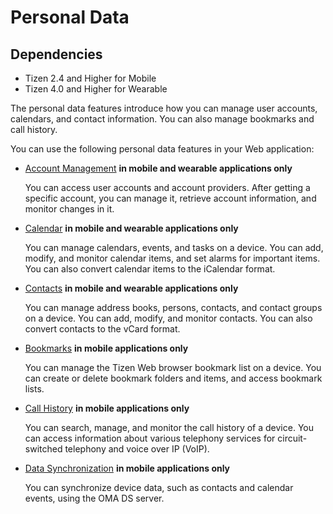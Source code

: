 # Personal Data

## Dependencies

- Tizen 2.4 and Higher for Mobile
- Tizen 4.0 and Higher for Wearable

The personal data features introduce how you can manage user accounts, calendars, and contact information. You can also manage bookmarks and call history.

You can use the following personal data features in your Web application:

- [Account Management](./personal/account-w.md) **in mobile and wearable applications only**

  You can access user accounts and account providers. After getting a specific account, you can manage it, retrieve account information, and monitor changes in it.

- [Calendar](./personal/calendar-w.md) **in mobile and wearable applications only**

  You can manage calendars, events, and tasks on a device. You can add, modify, and monitor calendar items, and set alarms for important items. You can also convert calendar items to the iCalendar format.

- [Contacts](./personal/contacts-w.md) **in mobile and wearable applications only**

  You can manage address books, persons, contacts, and contact groups on a device. You can add, modify, and monitor contacts. You can also convert contacts to the vCard format.

- [Bookmarks](./personal/bookmarks-w.md) **in mobile applications only**

  You can manage the Tizen Web browser bookmark list on a device. You can create or delete bookmark folders and items, and access bookmark lists.

- [Call History](./personal/call-history-w.md) **in mobile applications only**

  You can search, manage, and monitor the call history of a device. You can access information about various telephony services for circuit-switched telephony and voice over IP (VoIP).

- [Data Synchronization](./personal/sync-w.md) **in mobile applications only**

  You can synchronize device data, such as contacts and calendar events, using the OMA DS server.